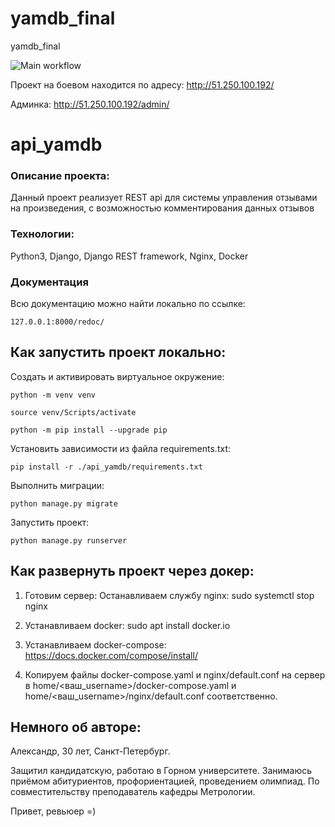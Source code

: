 # yamdb_final
yamdb_final

![Main workflow](https://github.com/Hangman91/yamdb_final/actions/workflows/yamdb_workflow.yml/badge.svg)

Проект на боевом находится по адресу:
http://51.250.100.192/

Админка: 
http://51.250.100.192/admin/

# api_yamdb
### Описание проекта:

Данный проект реализует REST api для системы управления отзывами на произведения,
с возможностью комментирования данных отзывов

### Технологии:

Python3, Django, Django REST framework, Nginx, Docker

### Документация

Всю документацию можно найти локально по ссылке:

```
127.0.0.1:8000/redoc/
```


## Как запустить проект локально:

Cоздать и активировать виртуальное окружение:

```
python -m venv venv
```

```
source venv/Scripts/activate
```

```
python -m pip install --upgrade pip
```

Установить зависимости из файла requirements.txt:

```
pip install -r ./api_yamdb/requirements.txt
```

Выполнить миграции:

```
python manage.py migrate
```

Запустить проект:

```
python manage.py runserver
```

## Как развернуть проект через докер:

1. Готовим сервер:
Останавливаем службу nginx:
sudo systemctl stop nginx 

2. Устанавливаем docker:
sudo apt install docker.io 

3. Устанавливаем docker-compose:
https://docs.docker.com/compose/install/

4. Копируем файлы docker-compose.yaml и nginx/default.conf на сервер в home/<ваш_username>/docker-compose.yaml и home/<ваш_username>/nginx/default.conf соответственно.


## Немного об авторе:
Александр, 30 лет, Санкт-Петербург.

Защитил  кандидатскую, работаю в Горном университете. 
Занимаюсь приёмом абитуриентов, профориентацией, проведением олимпиад. 
По совместительству преподаватель кафедры Метрологии.

Привет, ревьюер =)